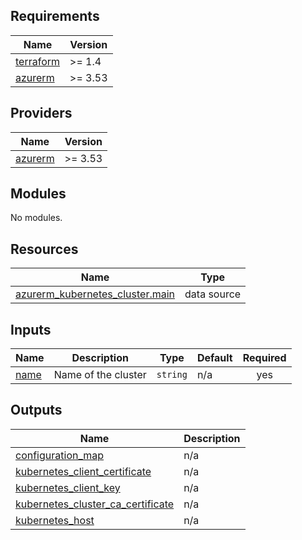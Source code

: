 ## Requirements

| Name | Version |
|------|---------|
| <a name="requirement_terraform"></a> [terraform](#requirement\_terraform) | >= 1.4 |
| <a name="requirement_azurerm"></a> [azurerm](#requirement\_azurerm) | >= 3.53 |

## Providers

| Name | Version |
|------|---------|
| <a name="provider_azurerm"></a> [azurerm](#provider\_azurerm) | >= 3.53 |

## Modules

No modules.

## Resources

| Name | Type |
|------|------|
| [azurerm_kubernetes_cluster.main](https://registry.terraform.io/providers/hashicorp/azurerm/latest/docs/data-sources/kubernetes_cluster) | data source |

## Inputs

| Name | Description | Type | Default | Required |
|------|-------------|------|---------|:--------:|
| <a name="input_name"></a> [name](#input\_name) | Name of the cluster | `string` | n/a | yes |

## Outputs

| Name | Description |
|------|-------------|
| <a name="output_configuration_map"></a> [configuration\_map](#output\_configuration\_map) | n/a |
| <a name="output_kubernetes_client_certificate"></a> [kubernetes\_client\_certificate](#output\_kubernetes\_client\_certificate) | n/a |
| <a name="output_kubernetes_client_key"></a> [kubernetes\_client\_key](#output\_kubernetes\_client\_key) | n/a |
| <a name="output_kubernetes_cluster_ca_certificate"></a> [kubernetes\_cluster\_ca\_certificate](#output\_kubernetes\_cluster\_ca\_certificate) | n/a |
| <a name="output_kubernetes_host"></a> [kubernetes\_host](#output\_kubernetes\_host) | n/a |
